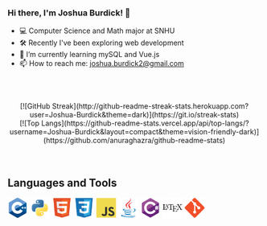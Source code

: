 ### Hi there, I'm Joshua Burdick! 👋

- 💻 Computer Science and Math major at SNHU
- :hammer_and_wrench: Recently I've been exploring web development
- 🌱 I’m currently learning mySQL and Vue.js
- 📫 How to reach me: joshua.burdick2@gmail.com

<br><br>
<div align="center">
  [![GitHub Streak](http://github-readme-streak-stats.herokuapp.com?user=Joshua-Burdick&theme=dark)](https://git.io/streak-stats)
  <br>
  [![Top Langs](https://github-readme-stats.vercel.app/api/top-langs/?username=Joshua-Burdick&layout=compact&theme=vision-friendly-dark)](https://github.com/anuraghazra/github-readme-stats)
</div>
<br><br>

## Languages and Tools
<div>
  <img src="https://github.com/devicons/devicon/blob/master/icons/cplusplus/cplusplus-original.svg" title="CPP" width="40" height="40"/>
  <img src="https://github.com/devicons/devicon/blob/master/icons/python/python-original.svg" title="PY" width="40" height="40"/>
  <img src="https://github.com/devicons/devicon/blob/master/icons/html5/html5-original.svg" title="HTML" width="40" height="40"/>
  <img src="https://github.com/devicons/devicon/blob/master/icons/css3/css3-original.svg" title="CSS" width="40" height="40"/>
  <img src="https://github.com/devicons/devicon/blob/master/icons/javascript/javascript-original.svg" title="JS" width="40" height="40"/>
  <img src="https://github.com/devicons/devicon/blob/master/icons/java/java-original.svg" title="JAVA" width="40" height="40"/>
  <img src="https://github.com/devicons/devicon/blob/master/icons/csharp/csharp-original.svg" title="Csharp" width="40" height="40"/>
  <img src="https://github.com/devicons/devicon/blob/master/icons/latex/latex-original.svg" title="LATEX" width="40" height="40"/>
  <img src="https://github.com/devicons/devicon/blob/master/icons/git/git-original.svg" title="GIT" width="40" height="40"/>
</div>
